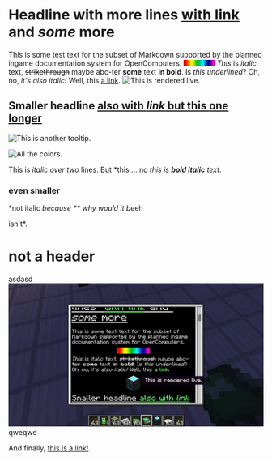 # Headline with more lines  [with link](redirect1.md) and *some* more

This is some test text for the subset of Markdown supported by the planned ingame documentation system for OpenComputers.
![This is a tooltip...](../textures/gui/printer_ink.png)
*This* is *italic* text, ~~strikethrough~~ maybe abc-ter **some** text **in bold**. Is _this underlined_? Oh, no, _it's also italic!_ Well, this [a link](blah).
![This is rendered live.](oredict:oc:assembler)
## Smaller headline [also with *link* but this __one__ longer](adapter.md)

![This is another tooltip.](item:OpenComputers:item@23)

![All the colors.](oredict:craftingPiston)

This is *italic
over two* lines. But *this ... no *this is* **_bold italic_** *text*.

### even smaller

*not italic *because ** why would it be*eh

isn't*.

   # not a header

asdasd ![oh my god, the recursion!](img/example.png) qweqwe

And finally, [this is a link!](https://avatars1.githubusercontent.com/u/514903).
